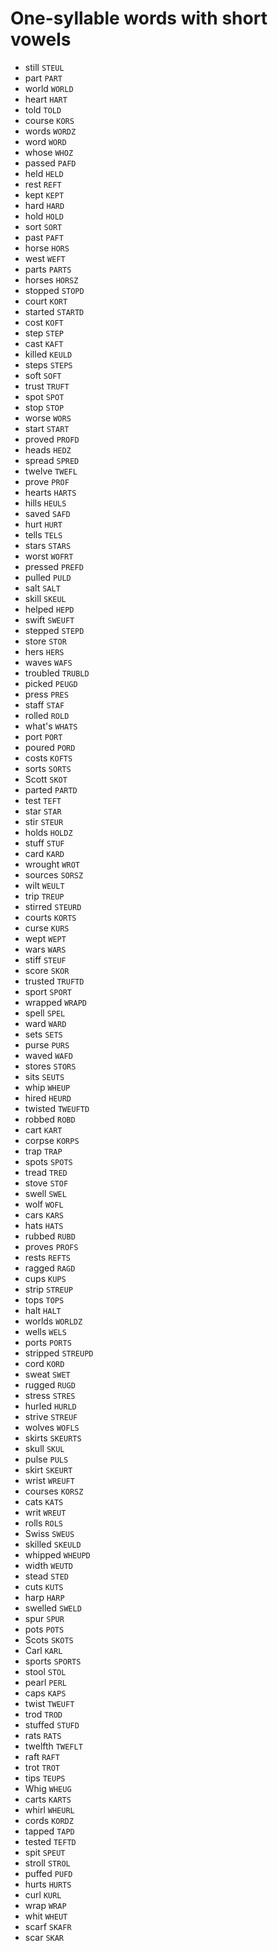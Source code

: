 # One-syllable words with short vowels

* still `STEUL`
* part `PART`
* world `WORLD`
* heart `HART`
* told `TOLD`
* course `KORS`
* words `WORDZ`
* word `WORD`
* whose `WHOZ`
* passed `PAFD`
* held `HELD`
* rest `REFT`
* kept `KEPT`
* hard `HARD`
* hold `HOLD`
* sort `SORT`
* past `PAFT`
* horse `HORS`
* west `WEFT`
* parts `PARTS`
* horses `HORSZ`
* stopped `STOPD`
* court `KORT`
* started `STARTD`
* cost `KOFT`
* step `STEP`
* cast `KAFT`
* killed `KEULD`
* steps `STEPS`
* soft `SOFT`
* trust `TRUFT`
* spot `SPOT`
* stop `STOP`
* worse `WORS`
* start `START`
* proved `PROFD`
* heads `HEDZ`
* spread `SPRED`
* twelve `TWEFL`
* prove `PROF`
* hearts `HARTS`
* hills `HEULS`
* saved `SAFD`
* hurt `HURT`
* tells `TELS`
* stars `STARS`
* worst `WOFRT`
* pressed `PREFD`
* pulled `PULD`
* salt `SALT`
* skill `SKEUL`
* helped `HEPD`
* swift `SWEUFT`
* stepped `STEPD`
* store `STOR`
* hers `HERS`
* waves `WAFS`
* troubled `TRUBLD`
* picked `PEUGD`
* press `PRES`
* staff `STAF`
* rolled `ROLD`
* what's `WHATS`
* port `PORT`
* poured `PORD`
* costs `KOFTS`
* sorts `SORTS`
* Scott `SKOT`
* parted `PARTD`
* test `TEFT`
* star `STAR`
* stir `STEUR`
* holds `HOLDZ`
* stuff `STUF`
* card `KARD`
* wrought `WROT`
* sources `SORSZ`
* wilt `WEULT`
* trip `TREUP`
* stirred `STEURD`
* courts `KORTS`
* curse `KURS`
* wept `WEPT`
* wars `WARS`
* stiff `STEUF`
* score `SKOR`
* trusted `TRUFTD`
* sport `SPORT`
* wrapped `WRAPD`
* spell `SPEL`
* ward `WARD`
* sets `SETS`
* purse `PURS`
* waved `WAFD`
* stores `STORS`
* sits `SEUTS`
* whip `WHEUP`
* hired `HEURD`
* twisted `TWEUFTD`
* robbed `ROBD`
* cart `KART`
* corpse `KORPS`
* trap `TRAP`
* spots `SPOTS`
* tread `TRED`
* stove `STOF`
* swell `SWEL`
* wolf `WOFL`
* cars `KARS`
* hats `HATS`
* rubbed `RUBD`
* proves `PROFS`
* rests `REFTS`
* ragged `RAGD`
* cups `KUPS`
* strip `STREUP`
* tops `TOPS`
* halt `HALT`
* worlds `WORLDZ`
* wells `WELS`
* ports `PORTS`
* stripped `STREUPD`
* cord `KORD`
* sweat `SWET`
* rugged `RUGD`
* stress `STRES`
* hurled `HURLD`
* strive `STREUF`
* wolves `WOFLS`
* skirts `SKEURTS`
* skull `SKUL`
* pulse `PULS`
* skirt `SKEURT`
* wrist `WREUFT`
* courses `KORSZ`
* cats `KATS`
* writ `WREUT`
* rolls `ROLS`
* Swiss `SWEUS`
* skilled `SKEULD`
* whipped `WHEUPD`
* width `WEUTD`
* stead `STED`
* cuts `KUTS`
* harp `HARP`
* swelled `SWELD`
* spur `SPUR`
* pots `POTS`
* Scots `SKOTS`
* Carl `KARL`
* sports `SPORTS`
* stool `STOL`
* pearl `PERL`
* caps `KAPS`
* twist `TWEUFT`
* trod `TROD`
* stuffed `STUFD`
* rats `RATS`
* twelfth `TWEFLT`
* raft `RAFT`
* trot `TROT`
* tips `TEUPS`
* Whig `WHEUG`
* carts `KARTS`
* whirl `WHEURL`
* cords `KORDZ`
* tapped `TAPD`
* tested `TEFTD`
* spit `SPEUT`
* stroll `STROL`
* puffed `PUFD`
* hurts `HURTS`
* curl `KURL`
* wrap `WRAP`
* whit `WHEUT`
* scarf `SKAFR`
* scar `SKAR`
